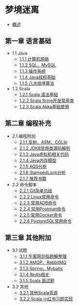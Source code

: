 # 梦境迷离

* [概述](README.md)

## 第一章 语言基础
* 1.1 Java
    * [1.1.1 计算机网络](src/main/java/cn/edu/jxnu/questions/Network.md)
    * [1.1.2 SQL、MySQL](src/main/java/cn/edu/jxnu/questions/MySQL.md)
    * [1.1.3 操作系统](src/main/java/cn/edu/jxnu/questions/OS.md)
    * [1.1.4 Java线程基础](src/main/java/cn/edu/jxnu/questions/Threads.md)
    * [1.1.5 八大排序算法](src/main/java/cn/edu/jxnu/questions/Sort.md)
* 1.2 Scala
    * [1.2.1 Scala 语法基础](src/main/java/cn/edu/jxnu/scala/ScalaBasic.md)
    * [1.2.2 Scala Sring开发常用类](src/main/java/cn/edu/jxnu/scala/ScalaUtil.md)
    * [1.2.3 Scala Akka基础使用](src/main/java/cn/edu/jxnu/scala/ScalaAkkaBasic.md)
    
## 第二章 编程补充
* 2.1 编程附加
    * [2.1.1 反射、ASM、CGLib](src/main/java/cn/edu/jxnu/questions/ASM.md)
    * [2.1.2 JDK8常用类源码解析](src/main/java/cn/edu/jxnu/sourcecode/sourcecode.md)
    * [2.1.3 Java虚拟机相关代码](src/main/java/cn/edu/jxnu/questions/JVM.md)
    * [2.1.4 Java内存模型](src/main/java/cn/edu/jxnu/questions/JMM.md)
    * [2.1.5 AQS分析](src/main/java/cn/edu/jxnu/questions/AQS.md)
    * [2.1.6 StampedLock分析](src/main/java/cn/edu/jxnu/questions/StampedLock.md)
    * [2.1.7 推荐书籍](src/main/java/cn/edu/jxnu/recommendbooks/JavaBooks.md)
* 2.2 命令脚本
    * [2.2.1 Git简单总结](src/main/java/cn/edu/jxnu/questions/Git.md)
    * [2.2.2 Linux常用命令](src/main/java/cn/edu/jxnu/questions/Linux.md)
    * [2.2.3 常用ADB命令](src/main/java/cn/edu/jxnu/autotest/ADB.md)
    * [2.2.4 常用Postman命令](src/main/java/cn/edu/jxnu/autotest/Postman.md)
    * [2.2.5 常用Docker命令](src/main/java/cn/edu/jxnu/questions/Docker.md)
    * [2.2.6 PostgreSQL常用命令](src/main/java/cn/edu/jxnu/questions/PgSQL.md)
    
## 第三章 其他附加
* 3.1 试题
    * [3.1.1 牛客网剑指题解整理](src/main/java/cn/edu/jxnu/questions/JianZhiOffer.md)
    * [3.1.2 AMQP、RabbitMQ](src/main/java/cn/edu/jxnu/questions/MQ.md)
    * [3.1.3 Spring、Mybatis](src/main/java/cn/edu/jxnu/questions/SSM.md)
    * [3.1.4 Redis相关](src/main/java/cn/edu/jxnu/questions/Redis.md)
    * [3.1.5 Scala 面试题](src/main/java/cn/edu/jxnu/questions/ScalaQuestions.md)
* 3.2 其他
    * [3.2.1 其他Scala资源](src/main/java/cn/edu/jxnu/scala/Other.md)
    * [3.2.2 Scala 小红书习题实现](src/main/java/cn/edu/jxnu/scala/fb/Scalafb.md)
